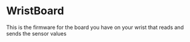 WristBoard
============

This is the firmware for the board you have on your wrist that reads and sends the sensor values
